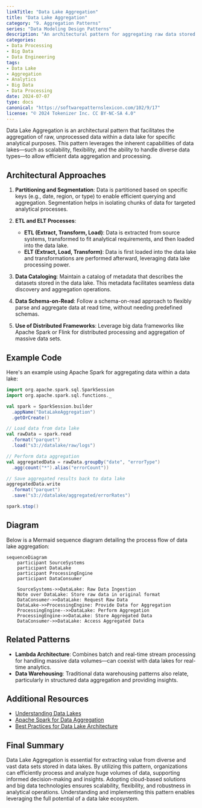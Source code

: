```yaml
---
linkTitle: "Data Lake Aggregation"
title: "Data Lake Aggregation"
category: "9. Aggregation Patterns"
series: "Data Modeling Design Patterns"
description: "An architectural pattern for aggregating raw data stored in data lakes for specific analytical purposes, enabling efficient data processing and analytics using big data technologies."
categories:
- Data Processing
- Big Data
- Data Engineering
tags:
- Data Lake
- Aggregation
- Analytics
- Big Data
- Data Processing
date: 2024-07-07
type: docs
canonical: "https://softwarepatternslexicon.com/102/9/17"
license: "© 2024 Tokenizer Inc. CC BY-NC-SA 4.0"
---
```



Data Lake Aggregation is an architectural pattern that facilitates the aggregation of raw, unprocessed data within a data lake for specific analytical purposes. This pattern leverages the inherent capabilities of data lakes—such as scalability, flexibility, and the ability to handle diverse data types—to allow efficient data aggregation and processing.

## Architectural Approaches

1. **Partitioning and Segmentation**: Data is partitioned based on specific keys (e.g., date, region, or type) to enable efficient querying and aggregation. Segmentation helps in isolating chunks of data for targeted analytical processes.

2. **ETL and ELT Processes**:
   - **ETL (Extract, Transform, Load)**: Data is extracted from source systems, transformed to fit analytical requirements, and then loaded into the data lake.
   - **ELT (Extract, Load, Transform)**: Data is first loaded into the data lake and transformations are performed afterward, leveraging data lake processing power.

3. **Data Cataloging**: Maintain a catalog of metadata that describes the datasets stored in the data lake. This metadata facilitates seamless data discovery and aggregation operations.

4. **Data Schema-on-Read**: Follow a schema-on-read approach to flexibly parse and aggregate data at read time, without needing predefined schemas.

5. **Use of Distributed Frameworks**: Leverage big data frameworks like Apache Spark or Flink for distributed processing and aggregation of massive data sets.

## Example Code

Here's an example using Apache Spark for aggregating data within a data lake:

```scala
import org.apache.spark.sql.SparkSession
import org.apache.spark.sql.functions._

val spark = SparkSession.builder
  .appName("DataLakeAggregation")
  .getOrCreate()

// Load data from data lake
val rawData = spark.read
  .format("parquet")
  .load("s3://datalake/raw/logs")

// Perform data aggregation
val aggregatedData = rawData.groupBy("date", "errorType")
  .agg(count("*").alias("errorCount"))

// Save aggregated results back to data lake
aggregatedData.write
  .format("parquet")
  .save("s3://datalake/aggregated/errorRates")

spark.stop()
```

## Diagram

Below is a Mermaid sequence diagram detailing the process flow of data lake aggregation:

```mermaid
sequenceDiagram
    participant SourceSystems
    participant DataLake
    participant ProcessingEngine
    participant DataConsumer

    SourceSystems->>DataLake: Raw Data Ingestion
    Note over DataLake: Store raw data in original format
    DataConsumer->>DataLake: Request Raw Data
    DataLake->>ProcessingEngine: Provide Data for Aggregation
    ProcessingEngine-->>DataLake: Perform Aggregation
    ProcessingEngine->>DataLake: Store Aggregated Data
    DataConsumer->>DataLake: Access Aggregated Data
```

## Related Patterns

- **Lambda Architecture**: Combines batch and real-time stream processing for handling massive data volumes—can coexist with data lakes for real-time analytics.
- **Data Warehousing**: Traditional data warehousing patterns also relate, particularly in structured data aggregation and providing insights.

## Additional Resources

- [Understanding Data Lakes](https://example.com/data_lakes_guide)
- [Apache Spark for Data Aggregation](https://spark.apache.org/)
- [Best Practices for Data Lake Architecture](https://aws.amazon.com/big-data/datalakes-and-analytics/)

## Final Summary

Data Lake Aggregation is essential for extracting value from diverse and vast data sets stored in data lakes. By utilizing this pattern, organizations can efficiently process and analyze huge volumes of data, supporting informed decision-making and insights. Adopting cloud-based solutions and big data technologies ensures scalability, flexibility, and robustness in analytical operations. Understanding and implementing this pattern enables leveraging the full potential of a data lake ecosystem.

